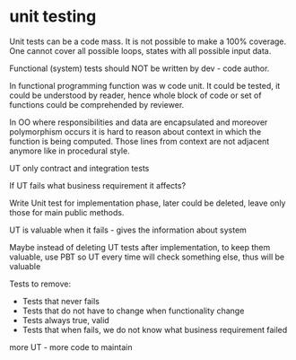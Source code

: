 # unit testing

Unit tests can be a code mass. It is not possible to make a 100% coverage. One cannot cover all possible loops, states with all possible input data.

Functional (system) tests should NOT be written by dev - code author.

In functional programming function was w code unit. It could be tested, it could be understood by reader, hence whole block of code or set of functions could be comprehended by reviewer.

In OO where responsibilities and data are encapsulated and moreover polymorphism occurs it is hard to reason about context in which the function is being computed. Those lines from context are not adjacent anymore like in procedural style.

UT only contract and integration tests

If UT fails what business requirement it affects?

Write Unit test for implementation phase, later could be deleted, leave only those for main public methods.

UT is valuable when it fails - gives the information about system

Maybe instead of deleting UT tests after implementation, to keep them valuable, use PBT so UT every time will check something else, thus will be valuable

Tests to remove:

* Tests that never fails
* Tests that do not have to change when functionality change
* Tests always  true, valid
* Tests that when fails, we do not know what business requirement failed

more UT - more code to maintain

